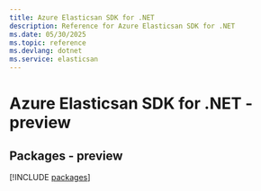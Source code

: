 ```yaml
---
title: Azure Elasticsan SDK for .NET
description: Reference for Azure Elasticsan SDK for .NET
ms.date: 05/30/2025
ms.topic: reference
ms.devlang: dotnet
ms.service: elasticsan
---
```

# Azure Elasticsan SDK for .NET - preview
## Packages - preview
[!INCLUDE [packages](elasticsan-index.md)]